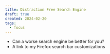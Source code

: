 ```yaml
---
title: Distraction Free Search Engine
draft: true
created: 2024-02-20
tags:
  - focus
---
```


- Can a worse search engine be better for you?
- A link to my Firefox search bar customizations
